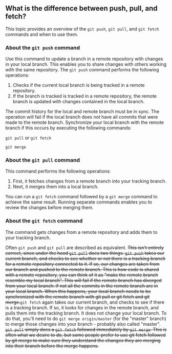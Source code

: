 ## What is the difference between push, pull, and fetch?
This topic provides an overview of the `git push`, `git pull`, and `git fetch` commands and when to use them.
### About the `git push` command
Use this command to update a branch in a remote repository with changes in your local branch. This enables you to share changes with others working with the same repository. The `git push` command performs the following operations:

1. Checks if the current local branch is being tracked in a remote repository.  
1. If the branch is tracked is tracked in a remote repository, the remote branch is updated with changes contained in the local branch.

The commit history for the local and remote branch must be in sync. The operation will fail if the local branch does not have all commits that were made to the remote branch. Synchronize your local branch with the remote branch if this occurs by executing the following commands:

`git pull` or `git fetch`

`git merge`

### About the `git pull` command
This command performs the following operations:
1. First, it fetches changes from a remote branch into your tracking branch.
1. Next, it merges them into a local branch.

You can run a `git fetch` command followed by a `git merge` command to achieve the same result. Running separate commands enables you to review the changes before merging them.  

### About the `git fetch` command
The command gets changes from a remote repository and adds them to your tracking branch.

Often `git push` and `git pull` are described as equivalent. ~~This isn't entirely correct, since under the hood `git pull` does two things. `git push` takes our current branch, and checks to see whether or not there is a tracking branch for a remote repository connected to it. If so, our changes are taken from our branch and pushed to the remote branch. This is how code is shared with a remote repository, you can think of it as "make the remote branch resemble my local branch". This will fail if the remote branch has diverged from your local branch: if not all the commits in the remote branch are in your local branch. When this happens, your local branch needs to be synchronized with the remote branch with git pull or git fetch and git merge.~~`git fetch` again takes our current branch, and checks to see if there is a tracking branch. If so, it looks for changes in the remote branch, and pulls them into the tracking branch. It does not change your local branch. To do that, you'll need to do `git merge origin/master` (for the "master" branch) to merge those changes into your branch - probably also called "master". ~~`git pull` simply does a `git fetch` followed immediately by `git merge`. This is often what we desire to do, but some people prefer to use git fetch followed by git merge to make sure they understand the changes they are merging into their branch before the merge happens.~~
